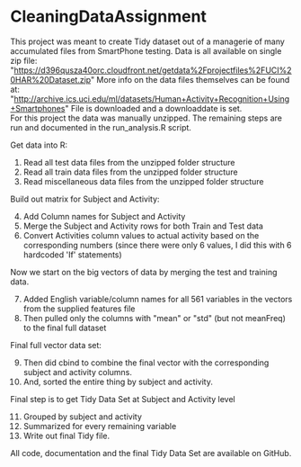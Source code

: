 # CleaningDataAssignment

This project was meant to create Tidy dataset out of a managerie of many accumulated files from SmartPhone testing. 
Data is all available on single zip file:  "https://d396qusza40orc.cloudfront.net/getdata%2Fprojectfiles%2FUCI%20HAR%20Dataset.zip" 
More info on the data files themselves can be found at: "http://archive.ics.uci.edu/ml/datasets/Human+Activity+Recognition+Using+Smartphones"
File is downloaded and a downloaddate is set.     
For this project the data was manually unzipped.
The remaining steps are run and documented in the run_analysis.R script. 

Get data into R:

1)  Read all test data files from the unzipped folder structure
2)  Read all train data files from the unzipped folder structure
3)  Read miscellaneous data files from the unzipped folder structure

Build out matrix for Subject and Activity:

4)  Add Column names for Subject and Activity
5)  Merge the Subject and Activity rows for both Train and Test data
6)  Convert Activities column values to actual activity based on the corresponding numbers (since there were only 6 values, I did this with 6 hardcoded 'If' statements)   

Now we start on the big vectors of data by merging the test and training data.

7)  Added English variable/column names for all 561 variables in the vectors from the supplied features file  
8)  Then pulled only the columns with "mean" or "std" (but not meanFreq) to the final full dataset  

Final full vector data set:

9)  Then did cbind to combine  the final vector with the corresponding subject and activity columns.  
10)  And, sorted the entire thing by subject and activity.  

Final step is to get Tidy Data Set at Subject and Activity level 

11)  Grouped by subject and activity  
12)  Summarized for every remaining variable
13)  Write out final Tidy file. 

All code, documentation and the final Tidy Data Set are available on GitHub. 
